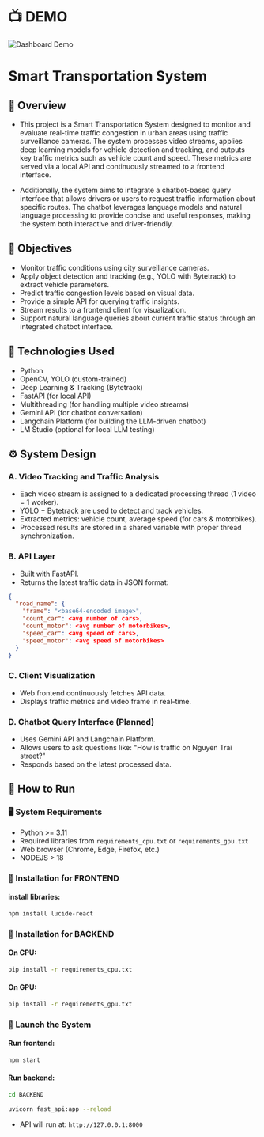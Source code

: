 # 📺 DEMO

![Dashboard Demo](https://s3.ezgif.com/tmp/ezgif-31877095f1ebb6.gif)
# Smart Transportation System

## 🚦 Overview
- This project is a Smart Transportation System designed to monitor and evaluate real-time traffic congestion in urban areas using traffic surveillance cameras. The system processes video streams, applies deep learning models for vehicle detection and tracking, and outputs key traffic metrics such as vehicle count and speed. These metrics are served via a local API and continuously streamed to a frontend interface.

- Additionally, the system aims to integrate a chatbot-based query interface that allows drivers or users to request traffic information about specific routes. The chatbot leverages language models and natural language processing to provide concise and useful responses, making the system both interactive and driver-friendly.

## 🎯 Objectives
- Monitor traffic conditions using city surveillance cameras.
- Apply object detection and tracking (e.g., YOLO with Bytetrack) to extract vehicle parameters.
- Predict traffic congestion levels based on visual data.
- Provide a simple API for querying traffic insights.
- Stream results to a frontend client for visualization.
- Support natural language queries about current traffic status through an integrated chatbot interface.

## 🧠 Technologies Used
- Python
- OpenCV, YOLO (custom-trained)
- Deep Learning & Tracking (Bytetrack)
- FastAPI (for local API)
- Multithreading (for handling multiple video streams)
- Gemini API (for chatbot conversation)
- Langchain Platform (for building the LLM-driven chatbot)
- LM Studio (optional for local LLM testing)

## ⚙️ System Design
### A. Video Tracking and Traffic Analysis
- Each video stream is assigned to a dedicated processing thread (1 video = 1 worker).
- YOLO + Bytetrack are used to detect and track vehicles.
- Extracted metrics: vehicle count, average speed (for cars & motorbikes).
- Processed results are stored in a shared variable with proper thread synchronization.

### B. API Layer
- Built with FastAPI.
- Returns the latest traffic data in JSON format:
```json
{
  "road_name": {
    "frame": "<base64-encoded image>",
    "count_car": <avg number of cars>,
    "count_motor": <avg number of motorbikes>,
    "speed_car": <avg speed of cars>,
    "speed_motor": <avg speed of motorbikes>
  }
}
```

### C. Client Visualization
- Web frontend continuously fetches API data.
- Displays traffic metrics and video frame in real-time.

### D. Chatbot Query Interface (Planned)
- Uses Gemini API and Langchain Platform.
- Allows users to ask questions like: "How is traffic on Nguyen Trai street?"
- Responds based on the latest processed data.

## 🧪 How to Run
### 🖥️ System Requirements
- Python >= 3.11
- Required libraries from `requirements_cpu.txt` or `requirements_gpu.txt`
- Web browser (Chrome, Edge, Firefox, etc.)
- NODEJS > 18

### 💾 Installation for FRONTEND
#### install libraries:
```bash
npm install lucide-react
```

### 💾 Installation for BACKEND
#### On CPU:
```bash
pip install -r requirements_cpu.txt
```
#### On GPU:
```bash
pip install -r requirements_gpu.txt
```

### 🚀 Launch the System

#### Run frontend:
```bash
npm start
```

#### Run backend:

```bash
cd BACKEND
```

```bash
uvicorn fast_api:app --reload
```
- API will run at: `http://127.0.0.1:8000`


